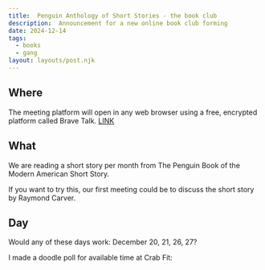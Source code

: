 ```yaml
---
title:  Penguin Anthology of Short Stories - the book club   
description:  Announcement for a new online book club forming  
date: 2024-12-14
tags:
  - books
  - gang 
layout: layouts/post.njk
---
```


## Where    
The meeting platform will open in any web browser using a free, encrypted platform called Brave Talk. 
[LINK]( https://pikl.us/catdec01)
    
## What  
We are reading a short story per month from The Penguin Book of the Modern American Short Story.  

If you want to try this, our first meeting could be to discuss the short story by Raymond Carver. 

## Day
Would any of these days work:
December 20, 21, 26, 27?
  
I made a doodle poll for available time at Crab Fit: [](https://crab.fit/gang-penguinshortstories-book-club-384763)

